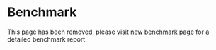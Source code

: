 # Benchmark

This page has been removed, please visit [new benchmark page](https://lincolnloop.github.io/python-package-manager-shootout/) for a detailed benchmark report.
